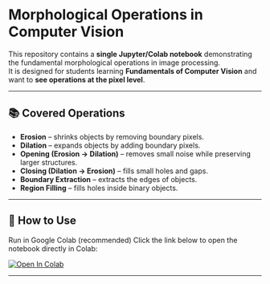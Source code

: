 # Morphological Operations in Computer Vision

This repository contains a **single Jupyter/Colab notebook** demonstrating the fundamental morphological operations in image processing.  
It is designed for students learning **Fundamentals of Computer Vision** and want to **see operations at the pixel level**.

---

## 📚 Covered Operations
- **Erosion** – shrinks objects by removing boundary pixels.
- **Dilation** – expands objects by adding boundary pixels.
- **Opening (Erosion → Dilation)** – removes small noise while preserving larger structures.
- **Closing (Dilation → Erosion)** – fills small holes and gaps.
- **Boundary Extraction** – extracts the edges of objects.
- **Region Filling** – fills holes inside binary objects.

---

## 🚀 How to Use

Run in Google Colab (recommended)
Click the link below to open the notebook directly in Colab:

[![Open In Colab](https://colab.research.google.com/assets/colab-badge.svg)](https://colab.research.google.com/drive/1lMn2SrN4QfzB96cp0vWQntHdzZ_i9y9Y?usp=sharing)

---

